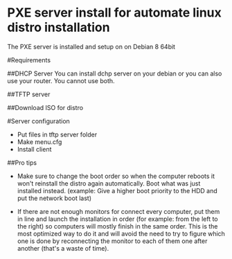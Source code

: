 # PXE server install for automate linux distro installation
The PXE server is installed and setup on on Debian 8 64bit

#Requirements 

##DHCP Server
You can install dchp server on your debian or you can also use your router. You cannot use both.

##TFTP server

##Download ISO for distro


#Server configuration

- Put files in tftp server folder
- Make menu.cfg
- Install client

##Pro tips

- Make sure to change the boot order so when the computer reboots it won't reinstall the distro again automatically. Boot what was just installed instead. (example: Give a higher boot priority to the HDD and put the network boot last)

- If there are not enough monitors for connect every computer, put them in line and launch the installation in order (for example: from the left to the right) so computers will mostly finish in the same order. This is the most optimized way to do it and will avoid the need to try to figure which one is done by reconnecting the monitor to each of them one after another (that's a waste of time).
